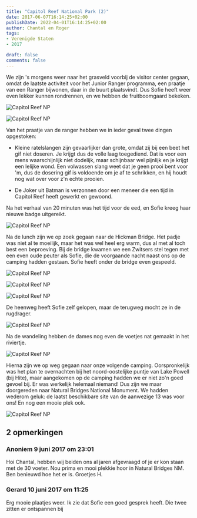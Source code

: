 ```yaml
---
title: "Capitol Reef National Park (2)"
date: 2017-06-07T16:14:25+02:00
publishDate: 2022-04-01T16:14:25+02:00
author: Chantal en Roger
tags:
- Verenigde Staten
- 2017

draft: false
comments: false
---
```


We zijn 's morgens weer naar het grasveld voorbij de visitor center gegaan, omdat de laatste activiteit voor het Junior Ranger programma, een praatje van een Ranger bijwonen, daar in de buurt plaatsvindt. Dus Sofie heeft weer even lekker kunnen rondrennen, en we hebben de fruitboomgaard bekeken.

![Capitol Reef NP](./images/IMG_1621[4].jpg)

![Capitol Reef NP](./images/IMG_1626[4].jpg)

Van het praatje van de ranger hebben we in ieder geval twee dingen opgestoken:

- Kleine ratelslangen zijn gevaarlijker dan grote, omdat zij bij een beet het gif niet doseren. Je krijgt dus de volle laag toegediend. Dat is voor een mens waarschijnlijk niet dodelijk, maar schijnbaar wel pijnlijk en je krijgt een lelijke wond. Een volwassen slang weet dat je geen prooi bent voor 'm, dus de dosering gif is voldoende om je af te schrikken, en hij houdt nog wat over voor z'n echte prooien.

- De Joker uit Batman is verzonnen door een meneer die een tijd in Capitol Reef heeft gewerkt en gewoond.

Na het verhaal van 20 minuten was het tijd voor de eed, en Sofie kreeg haar nieuwe badge uitgereikt.

![Capitol Reef NP](./images/IMG_1367[4].jpg)

Na de lunch zijn we op zoek gegaan naar de Hickman Bridge. Het padje was niet al te moeilijk, maar het was wel heel erg warm, dus al met al toch best een beproeving. Bij de bridge kwamen we een Zwitsers stel tegen met een even oude peuter als Sofie, die de voorgaande nacht naast ons op de camping hadden gestaan. Sofie heeft onder de bridge even gespeeld.

![Capitol Reef NP](./images/P1070273[4].jpg)

![Capitol Reef NP](./images/IMG_1634[4].jpg)

![Capitol Reef NP](./images/Capitol_Reef_NP_Hickman_Bridge_2-10-2012_12-41-42[4].jpg)

De heenweg heeft Sofie zelf gelopen, maar de terugweg mocht ze in de rugdrager.

![Capitol Reef NP](./images/P1070279[4].jpg)

Na de wandeling hebben de dames nog even de voetjes nat gemaakt in het riviertje.

![Capitol Reef NP](./images/P1070295[4].jpg)

Hierna zijn we op weg gegaan naar onze volgende camping. Oorspronkelijk was het plan te overnachten bij het noord-oostelijke puntje van Lake Powell (bij Hite), maar aangekomen op de camping hadden we er niet zo'n goed gevoel bij. Er was werkelijk helemaal niemand! Dus zijn we maar doorgereden naar Natural Bridges National Monument. We hadden wederom geluk: de laatst beschikbare site van de aanwezige 13 was voor ons! En nog een mooie plek ook.

![Capitol Reef NP](./images/IMG_1373[4].jpg)

## 2 opmerkingen

### Anoniem 9 juni 2017 om 23:01

Hoi Chantal, hebben wij beiden ons al jaren afgevraagd of je er kon staan met de 30 voeter.
Nou prima en mooi plekkie hoor in Natural Bridges NM. Ben benieuwd hoe het er is. Groetjes H.

### Gerard 10 juni 2017 om 11:25

Erg mooie plaatjes weer. Ik zie dat Sofie een goed gesprek heeft. Die twee zitten er ontspannen bij
